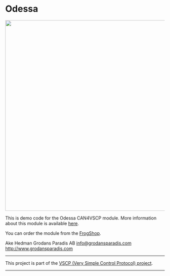 <h1>Odessa</h1>

<img src="http://www.grodansparadis.com/odessa/images/odessa17.png" width="600">

This is demo code for the Odessa CAN4VSCP module. More information about
this module is available <a href="http://www.grodansparadis.com/odessa/odessa.html">here</a>.

You can order the module from the <a href="http://www.frogshop.se/index.php?route=product/product&path=59&product_id=51">FrogShop</a>.

Ake Hedman
Grodans Paradis AB
info@grodansparadis.com
http://www.grodansparadis.com

<hr>

This project is part of the <a href="http://www.vscp.org">VSCP (Very Simple Control Protocol) project</a>. 

<hr>


